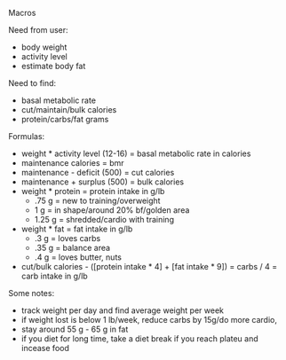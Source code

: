 Macros

Need from user:
- body weight
- activity level
- estimate body fat

Need to find: 
- basal metabolic rate
- cut/maintain/bulk calories
- protein/carbs/fat grams

Formulas:
- weight * activity level (12-16) = basal metabolic rate in calories
- maintenance calories = bmr
- maintenance - deficit (500) = cut calories
- maintenance + surplus (500) = bulk calories
- weight * protein = protein intake in g/lb
    - .75 g = new to training/overweight
    - 1 g = in shape/around 20% bf/golden area
    - 1.25 g = shredded/cardio with training
- weight * fat = fat intake in g/lb
    - .3 g = loves carbs
    - .35 g = balance area
    - .4 g = loves butter, nuts
- cut/bulk calories - ([protein intake * 4] + [fat intake * 9]) = carbs / 4 = carb intake in g/lb

Some notes:
- track weight per day and find average weight per week
- if weight lost is below 1 lb/week, reduce carbs by 15g/do more cardio,
- stay around 55 g - 65 g in fat
- if you diet for long time, take a diet break if you reach plateu and incease food
